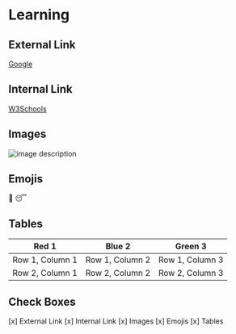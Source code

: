 # Learning

## External Link

[Google](http://www.google.com)

## Internal Link

[W3Schools](https://www.w3schools.com/)

## Images

![image description](https://img.freepik.com/free-vector/flat-man-work-from-home-have-online-videoconference_88138-814.jpg?w=1060&t=st=1674085193~exp=1674085793~hmac=e9b660b801a1e465a813e3795d9e63083c4a823b929cb6cfb58b43f29e598bc4)


## Emojis

:book: 
:sleeping:

## Tables

| Red 1 | Blue 2 | Green 3 |
|----------|----------|----------|
| Row 1, Column 1 | Row 1, Column 2 | Row 1, Column 3 |
| Row 2, Column 1 | Row 2, Column 2 | Row 2, Column 3 |


## Check Boxes

[x] External Link
[x] Internal Link
[x] Images
[x] Emojis
[x] Tables